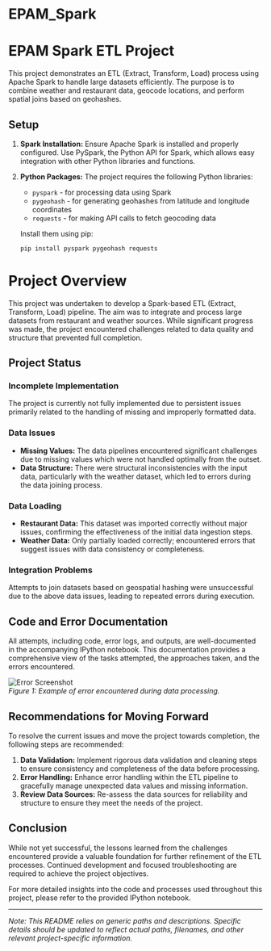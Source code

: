 # EPAM_Spark

# EPAM Spark ETL Project

This project demonstrates an ETL (Extract, Transform, Load) process using Apache Spark to handle large datasets efficiently. The purpose is to combine weather and restaurant data, geocode locations, and perform spatial joins based on geohashes.

## Setup

1. **Spark Installation:**
   Ensure Apache Spark is installed and properly configured. Use PySpark, the Python API for Spark, which allows easy integration with other Python libraries and functions.

2. **Python Packages:**
   The project requires the following Python libraries:
   - `pyspark` - for processing data using Spark
   - `pygeohash` - for generating geohashes from latitude and longitude coordinates
   - `requests` - for making API calls to fetch geocoding data

   Install them using pip:
   ```bash
   pip install pyspark pygeohash requests
   ```
# Project Overview

This project was undertaken to develop a Spark-based ETL (Extract, Transform, Load) pipeline. The aim was to integrate and process large datasets from restaurant and weather sources. While significant progress was made, the project encountered challenges related to data quality and structure that prevented full completion.

## Project Status

### Incomplete Implementation
The project is currently not fully implemented due to persistent issues primarily related to the handling of missing and improperly formatted data.

### Data Issues
- **Missing Values:** The data pipelines encountered significant challenges due to missing values which were not handled optimally from the outset.
- **Data Structure:** There were structural inconsistencies with the input data, particularly with the weather dataset, which led to errors during the data joining process.

### Data Loading
- **Restaurant Data:** This dataset was imported correctly without major issues, confirming the effectiveness of the initial data ingestion steps.
- **Weather Data:** Only partially loaded correctly; encountered errors that suggest issues with data consistency or completeness.

### Integration Problems
Attempts to join datasets based on geospatial hashing were unsuccessful due to the above data issues, leading to repeated errors during execution.

## Code and Error Documentation
All attempts, including code, error logs, and outputs, are well-documented in the accompanying IPython notebook. This documentation provides a comprehensive view of the tasks attempted, the approaches taken, and the errors encountered.

![Error Screenshot](path_to_error_screenshot.png)  
*Figure 1: Example of error encountered during data processing.*

## Recommendations for Moving Forward
To resolve the current issues and move the project towards completion, the following steps are recommended:
1. **Data Validation:** Implement rigorous data validation and cleaning steps to ensure consistency and completeness of the data before processing.
2. **Error Handling:** Enhance error handling within the ETL pipeline to gracefully manage unexpected data values and missing information.
3. **Review Data Sources:** Re-assess the data sources for reliability and structure to ensure they meet the needs of the project.

## Conclusion
While not yet successful, the lessons learned from the challenges encountered provide a valuable foundation for further refinement of the ETL processes. Continued development and focused troubleshooting are required to achieve the project objectives.

For more detailed insights into the code and processes used throughout this project, please refer to the provided IPython notebook.

---

*Note: This README relies on generic paths and descriptions. Specific details should be updated to reflect actual paths, filenames, and other relevant project-specific information.*
